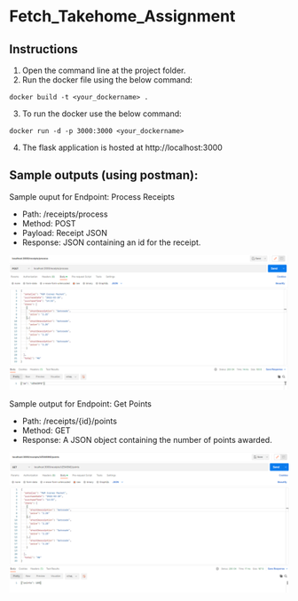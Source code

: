 # Fetch_Takehome_Assignment

## Instructions

1. Open the command line at the project folder.
2. Run the docker file using the below command:

```
docker build -t <your_dockername> .
```
3. To run the docker use the below command:

```
docker run -d -p 3000:3000 <your_dockername>
```
4. The flask application is hosted at http://localhost:3000

## Sample outputs (using postman):

Sample ouput for Endpoint: Process Receipts
- Path: /receipts/process
- Method: POST
- Payload: Receipt JSON
- Response: JSON containing an id for the receipt.

![post endpoint image](https://github.com/Malmurugan/Fetch_Takehome_Assignment/blob/main/screenshots/postman-post.png)

Sample output for Endpoint: Get Points
- Path: /receipts/{id}/points
- Method: GET
- Response: A JSON object containing the number of points awarded.

![get endpoint image](https://github.com/Malmurugan/Fetch_Takehome_Assignment/blob/main/screenshots/postman-get.png)


